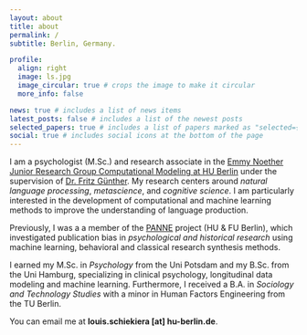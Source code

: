 ```yaml
---
layout: about
title: about
permalink: /
subtitle: Berlin, Germany.

profile:
  align: right
  image: ls.jpg
  image_circular: true # crops the image to make it circular
  more_info: false

news: true # includes a list of news items
latest_posts: false # includes a list of the newest posts
selected_papers: true # includes a list of papers marked as "selected={true}"
social: true # includes social icons at the bottom of the page
---
```


I am a psychologist (M.Sc.) and research associate in the <a href='https://www.psychology.hu-berlin.de/en/prof/emmy/kompmod/kompmod'> Emmy Noether Junior Research Group Computational Modeling at HU Berlin</a> under the supervision of <a href='https://sites.google.com/site/fritzgntr/home'>Dr. Fritz Günther</a>. My research centers around <i>natural language processing</i>, <i>metascience</i>, and <i>cognitive science</i>. I am particularly interested in the development of computational and machine learning methods to improve the understanding of language production.

Previously, I was a a member of the <a href='https://www.berlin-university-alliance.de/commitments/research-quality/project-list-20/panne/index.html'>PANNE</a> project (HU & FU Berlin),  which investigated publication bias in <i>psychological and historical research </i> using machine learning, behavioral and classical research synthesis methods.

I earned my M.Sc. in <i>Psychology</i> from the Uni Potsdam and my B.Sc. from the Uni Hamburg, specializing in clinical psychology, longitudinal data modeling and machine learning. Furthermore, I received a B.A. in <i>Sociology and Technology Studies</i>  with a minor in Human Factors Engineering from the TU Berlin.

You can email me at <b>louis.schiekiera [at] hu-berlin.de</b>.
